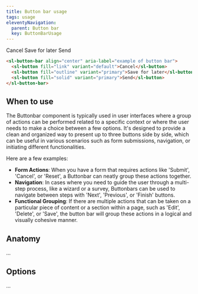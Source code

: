 ```yaml
---
title: Button bar usage
tags: usage
eleventyNavigation:
  parent: Button bar
  key: ButtonBarUsage
---
```


<section>

<div class="ds-example">
  <div class="ds-example__code-wrapper">
    <sl-button-bar align="center" aria-label="example of button bar">
    <sl-button fill="link" variant="default">Cancel</sl-button>
    <sl-button fill="outline" variant="primary">Save for later</sl-button>
    <sl-button fill="solid" variant="primary">Send</sl-button>
    </sl-button-bar>
  </div>
</div>

<div class="ds-code">

  ```html
  <sl-button-bar align="center" aria-label="example of button bar">
    <sl-button fill="link" variant="default">Cancel</sl-button>
    <sl-button fill="outline" variant="primary">Save for later</sl-button>
    <sl-button fill="solid" variant="primary">Send</sl-button>
  </sl-button-bar>
  ```

</div>

</section>

<section>

## When to use

The Buttonbar component is typically used in user interfaces where a group of actions can be performed related to a specific context or where the user needs to make a choice between a few options. It's designed to provide a clean and organized way to present up to three buttons side by side, which can be useful in various scenarios such as form submissions, navigation, or initiating different functionalities.

Here are a few examples:
- **Form Actions**: When you have a form that requires actions like 'Submit', 'Cancel', or 'Reset', a Buttonbar can neatly group these actions together.
- **Navigation**: In cases where you need to guide the user through a multi-step process, like a wizard or a survey, Buttonbars can be used to navigate between steps with 'Next', 'Previous', or 'Finish' buttons.
- **Functional Grouping**: If there are multiple actions that can be taken on a particular piece of content or a section within a page, such as 'Edit', 'Delete', or 'Save', the button bar will group these actions in a logical and visually cohesive manner.

</section>

<section>

## Anatomy

...

</section>

<section>

## Options

...

</section>
